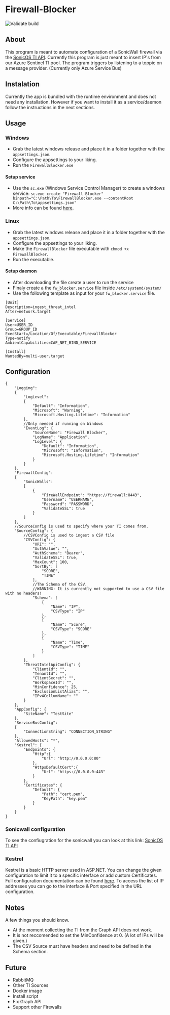 # Firewall-Blocker
![Validate build](https://github.com/ITPG-Security/Firewall-Blocker/actions/workflows/github-test-build.yml/badge.svg?branch=main)

## About
This program is meant to automate configuration of a SonicWall firewall via the [SonicOS TI API](https://www.sonicwall.com/support/knowledge-base/how-do-i-setup-and-use-the-threat-api-feature-on-my-firewall/171120113244716/).
Currently this program is just meant to insert IP's from our Azure Sentinel TI pool.
The program triggers by listening to a toppic on a message provider. (Currently only Azure Service Bus)

## Instalation

Currently the app is bundled with the runtime environment and does not need any installation. However if you want to install it as a service/daemon follow the instructions in the next sections.

## Usage

### Windows
- Grab the latest windows release and place it in a folder together with the `appsettings.json`.
- Configure the appsettings to your liking.
- Run the `FirewallBlocker.exe`

#### Setup service
- Use the `sc.exe` (Windows Service Control Manager) to create a windows service: `sc.exe create "Firewall Blocker" binpath="C:\Path\To\FirewallBlocker.exe --contentRoot C:\Path\To\appsettings.json"`
- More info can be found [here](https://learn.microsoft.com/en-us/dotnet/core/extensions/windows-service#create-the-windows-service).

### Linux
- Grab the latest windows release and place it in a folder together with the `appsettings.json`.
- Configure the appsettings to your liking.
- Make the `FirewallBlocker` file executable with `chmod +x FirewallBlocker`.
- Run the executable.

#### Setup daemon
- After downloading the file create a user to run the service
- Finaly create a the `fw_blocker.service` file inside `/etc/systemd/system/`
- Use the following template as input for your `fw_blocker.service` file.
```
[Unit]
Description=ingest_threat_intel
After=network.target

[Service]
User=USER_ID
Group=GROUP_ID
ExecStart=/Location/Of/Executable/FirewallBlocker
Type=notify
AmbientCapabilities=CAP_NET_BIND_SERVICE

[Install]
WantedBy=multi-user.target
```

## Configuration
```
{
    "Logging": 
    {
        "LogLevel": 
        {
            "Default": "Information",
            "Microsoft": "Warning",
            "Microsoft.Hosting.Lifetime": "Information"
        },
        //Only needed if running on Windows
        "EventLog": {
            "SourceName": "Firewall Blocker",
            "LogName": "Application",
            "LogLevel": {
                "Default": "Information",
                "Microsoft": "Information",
                "Microsoft.Hosting.Lifetime": "Information"
            }
        }
    },
    "FirewallConfig":
    {
        "SonicWalls":
        [
            {
                "FireWallEndpoint": "https://firewall:8443",
                "Username": "USERNAME",
                "Password": "PASSWORD",
                "ValidateSSL": true
            }
        ]
    },
    //SourceConfig is used to specify where your TI comes from.
    "SourceConfig": {
        //CSVConfig is used to ingest a CSV file
        "CSVConfig": {
            "URI": "",
            "AuthValue": "",
            "AuthSchema": "Bearer",
            "ValidateSSL": true,
            "MaxCount": 100,
            "SortBy": [
                "SCORE",
                "TIME"
            ],
            //The Schema of the CSV.
            //WARNING: It is currently not supported to use a CSV file with no headers!
            "Schema": [
                {
                    "Name": "IP",
                    "CSVType": "IP"
                },
                {
                    "Name": "Score",
                    "CSVType": "SCORE"
                },
                {
                    "Name": "Time",
                    "CSVType": "TIME"
                }
            ]
        },
        "ThreatIntelApiConfig": {
            "ClientId": "",
            "TenantId": "",
            "ClientSecret": "",
            "WorkspaceId": "",
            "MinConfidence": 25,
            "ExclusionListAlias": "",
            "IPv4CollumName": ""
        }
    },
    "AppConfig": {
        "SiteName": "TestSite"
    },
    "ServiceBusConfig":
    {
        "ConnectionString": "CONNECTION_STRING"
    },
    "AllowedHosts": "*",
    "Kestrel": {
        "Endpoints": {
            "Http":{
                "Url": "http://0.0.0.0:80"
            },
            "HttpsDefaultCert":{
                "Url": "https://0.0.0.0:443"
            }
        },
        "Certificates": {
            "Default": {
                "Path": "cert.pem",
                "KeyPath": "key.pem"
            }
        }
    }
}
```
### Sonicwall configuration
To see the confiugration for the sonicwall you can look at this link: [SonicOS TI API](https://www.sonicwall.com/support/knowledge-base/how-do-i-setup-and-use-the-threat-api-feature-on-my-firewall/171120113244716/)

### Kestrel
Kestrel is a basic HTTP server used in ASP.NET. You can change the given configuration to limit it to a specific interface or add custom Certificates. Full configuration documentation can be found [here](https://learn.microsoft.com/en-us/aspnet/core/fundamentals/servers/kestrel/endpoints?view=aspnetcore-7.0). To access the list of IP addresses you can go to the interface & Port specified in the URL configuration.


## Notes
A few things you should know. 
- At the moment collecting the TI from the Graph API does not work.
- It is not reccomended to set the MinConfidence at 0. (A lot of IPs will be given.)
- The CSV Source must have headers and need to be defined in the Schema section.

## Future
- RabbitMQ
- Other TI Sources
- Docker image
- Install script
- Fix Graph API
- Support other Firewalls
